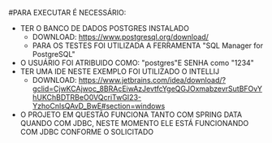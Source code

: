 #PARA EXECUTAR É NECESSÁRIO:

 - TER O BANCO DE DADOS POSTGRES INSTALADO
   - DOWNLOAD: https://www.postgresql.org/download/
   - PARA OS TESTES FOI UTILIZADA A FERRAMENTA "SQL Manager for PostgreSQL"
  - O USUÁRIO  FOI ATRIBUIDO COMO: "postgres"E SENHA como "1234"
 - TER UMA IDE NESTE EXEMPLO FOI UTILIZADO O INTELLIJ
   - DOWNLOAD: https://www.jetbrains.com/idea/download/?gclid=CjwKCAjwoc_8BRAcEiwAzJevtfcYgeQGJOxmabzevrSutBFOvYhUKChBDTRBeO0VQcriTwGI23-YzhoCnlsQAvD_BwE#section=windows
 - O PROJETO EM QUESTÃO FUNCIONA TANTO COM SPRING DATA QUANDO COM JDBC, NESTE MOMENTO ELE
   ESTÁ FUNCIONANDO COM JDBC CONFORME O SOLICITADO
